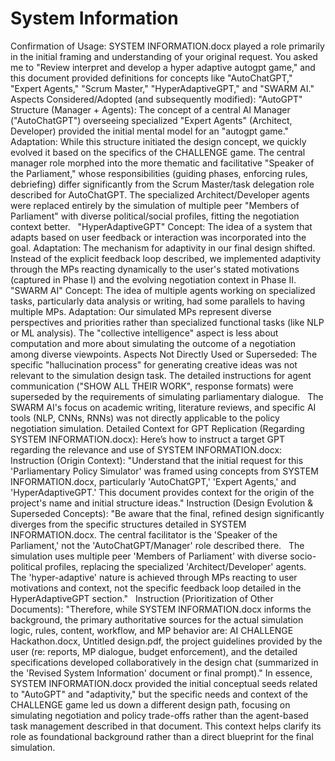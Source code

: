 # System Information

Confirmation of Usage:
SYSTEM INFORMATION.docx played a role primarily in the initial framing and understanding of your original request. You asked me to "Review interpret and develop a hyper adaptive autogpt game," and this document provided definitions for concepts like "AutoChatGPT," "Expert Agents," "Scrum Master," "HyperAdaptiveGPT," and "SWARM AI."
Aspects Considered/Adopted (and subsequently modified):
"AutoGPT" Structure (Manager + Agents): The concept of a central AI Manager ("AutoChatGPT") overseeing specialized "Expert Agents" (Architect, Developer) provided the initial mental model for an "autogpt game." 
Adaptation: While this structure initiated the design concept, we quickly evolved it based on the specifics of the CHALLENGE game. The central manager role morphed into the more thematic and facilitative "Speaker of the Parliament," whose responsibilities (guiding phases, enforcing rules, debriefing) differ significantly from the Scrum Master/task delegation role described for AutoChatGPT. The specialized Architect/Developer agents were replaced entirely by the simulation of multiple peer "Members of Parliament" with diverse political/social profiles, fitting the negotiation context better.   
"HyperAdaptiveGPT" Concept: The idea of a system that adapts based on user feedback or interaction was incorporated into the goal. 
Adaptation: The mechanism for adaptivity in our final design shifted. Instead of the explicit feedback loop described, we implemented adaptivity through the MPs reacting dynamically to the user's stated motivations (captured in Phase I) and the evolving negotiation context in Phase II.   
"SWARM AI" Concept: The idea of multiple agents working on specialized tasks, particularly data analysis or writing, had some parallels to having multiple MPs. 
Adaptation: Our simulated MPs represent diverse perspectives and priorities rather than specialized functional tasks (like NLP or ML analysis). The "collective intelligence" aspect is less about computation and more about simulating the outcome of a negotiation among diverse viewpoints.
Aspects Not Directly Used or Superseded:
The specific "hallucination process" for generating creative ideas was not relevant to the simulation design task.
The detailed instructions for agent communication ("SHOW ALL THEIR WORK", response formats) were superseded by the requirements of simulating parliamentary dialogue.   
The SWARM AI's focus on academic writing, literature reviews, and specific AI tools (NLP, CNNs, RNNs) was not directly applicable to the policy negotiation simulation.
Detailed Context for GPT Replication (Regarding SYSTEM INFORMATION.docx):
Here’s how to instruct a target GPT regarding the relevance and use of SYSTEM INFORMATION.docx:
Instruction (Origin Context): "Understand that the initial request for this 'Parliamentary Policy Simulator' was framed using concepts from SYSTEM INFORMATION.docx, particularly 'AutoChatGPT,' 'Expert Agents,' and 'HyperAdaptiveGPT.' This document provides context for the origin of the project's name and initial structure ideas."
Instruction (Design Evolution & Superseded Concepts): "Be aware that the final, refined design significantly diverges from the specific structures detailed in SYSTEM INFORMATION.docx. 
The central facilitator is the 'Speaker of the Parliament,' not the 'AutoChatGPT/Manager' role described there.   
The simulation uses multiple peer 'Members of Parliament' with diverse socio-political profiles, replacing the specialized 'Architect/Developer' agents.   
The 'hyper-adaptive' nature is achieved through MPs reacting to user motivations and context, not the specific feedback loop detailed in the HyperAdaptiveGPT section."   
Instruction (Prioritization of Other Documents): "Therefore, while SYSTEM INFORMATION.docx informs the background, the primary authoritative sources for the actual simulation logic, rules, content, workflow, and MP behavior are: AI CHALLENGE Hackathon.docx, Untitled design.pdf, the project guidelines provided by the user (re: reports, MP dialogue, budget enforcement), and the detailed specifications developed collaboratively in the design chat (summarized in the 'Revised System Information' document or final prompt)."
In essence, SYSTEM INFORMATION.docx provided the initial conceptual seeds related to "AutoGPT" and "adaptivity," but the specific needs and context of the CHALLENGE game led us down a different design path, focusing on simulating negotiation and policy trade-offs rather than the agent-based task management described in that document. This context helps clarify its role as foundational background rather than a direct blueprint for the final simulation.